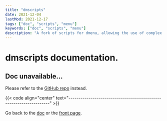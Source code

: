 ```yaml
---
title: "dmscripts"
date: 2021-12-04
lastMod: 2021-12-17
tags: ["doc", "scripts", "menu"]
keywords: ["doc", "scripts", "menu"]
description: "A fork of scripts for dmenu, allowing the use of complex commands in a friendly way."
---
```


# dmscripts documentation.
## Doc unavailable...
Please refer to the [GitHub repo](https://github.com/a2n-s/dmscripts) instead.

{{< code align="center" text="--------------------------------------------------------------------" >}}

Go back to the [doc](/public/doc/config) or the [front page](/public).  
